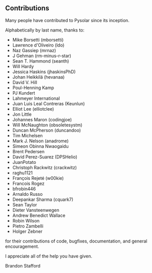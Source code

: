 Contributions
-------------

Many people have contributed to Pysolar since its inception.

Alphabetically by last name, thanks to:

* Mike Borsetti (mborsetti)
* Lawrence d'Oliveiro (ldo)
* Naz Gassiep (mrnaz)
* J Gehman (rm-minus-r-star)
* Sean T. Hammond (seanth)
* Will Hardy
* Jessica Haskins (jhaskinsPhD)
* Johan Heikkilä (hevanaa) 
* David V. Hill
* Poul-Henning Kamp
* PJ Kundert
* Lahmeyer International
* Juan Luis Leal Contreras (Keunlun)
* Elliot Lee (elliotclee)
* Jon Little
* Johannes Maron (codingjoe)
* Will McNaughton (obsoletesystm)
* Duncan McPherson (duncandoo)
* Tim Michelsen
* Mark J. Nelson (anadrome)
* Simeon Obinna Nwaogaidu
* Brent Pedersen
* David Perez-Suarez (DPSHelio)
* JuanPotato
* Christoph Rackwitz (crackwitz)
* raghu1121
* François Rejeté (w00kie)
* Francois Rogez
* bfrobin446
* Arnaldo Russo
* Deepankar Sharma (cquark7)
* Sean Taylor
* Dieter Vansteenwegen
* Andrew Benedict Wallace
* Robin Wilson
* Pietro Zambelli
* Holger Zebner

for their contributions of code, bugfixes, documentation, and general encouragement.

I appreciate all of the help you have given.

Brandon Stafford
